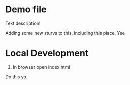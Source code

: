# Demo file

Text description!

Adding some new sturvs to this.
Including this place.
Yee

# Local Development

1. In browser open index.html

Do this yo.
